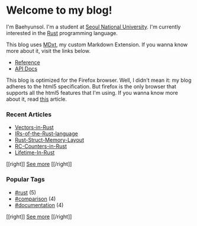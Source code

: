 # Welcome to my blog!

I'm Baehyunsol. I'm a student at [Seoul National University]. I'm currently interested in the [Rust] programming language.

This blog uses [MDxt], my custom Markdown Extension. If you wanna know more about it, visit the links below.

- [Reference]
- [API Docs]

This blog is optimized for the Firefox browser. Well, I didn't mean it: my blog adheres to the html5 specification. But firefox is the only browser that supports all the html5 features that I'm using. If you wanna know more about it, read [this](Browser-Compatibility.html) article.

[Seoul National University]: https://www.snu.ac.kr/
[MDxt]: https://github.com/baehyunsol/MDxt
[Reference]: MDxt-Reference.html
[API Docs]: https://docs.rs/mdxt/latest/mdxt/
[Rust]: https://www.rust-lang.org/

### Recent Articles


- [Vectors-in-Rust](Vectors-in-Rust.html)
- [IRs-of-the-Rust-language](IRs-of-the-Rust-language.html)
- [Rust-Struct-Memory-Layout](Rust-Struct-Memory-Layout.html)
- [RC-Counters-in-Rust](RC-Counters-in-Rust.html)
- [Lifetime-In-Rust](Lifetime-In-Rust.html)

[[right]]
[See more](Articles.html)
[[/right]]

### Popular Tags


- [#rust](tag-rust.html) (5)
- [#comparison](tag-comparison.html) (4)
- [#documentation](tag-documentation.html) (4)

[[right]]
[See more](Tags.html)
[[/right]]
